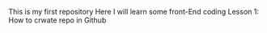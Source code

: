 This is my first repository
Here I will learn some front-End coding
Lesson 1:
How to crwate repo in Github
